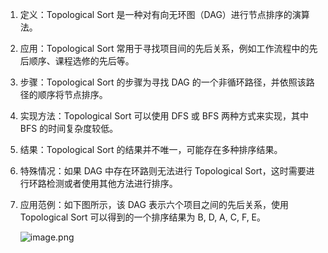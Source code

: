 1. 定义：Topological Sort 是一种对有向无环图（DAG）进行节点排序的演算法。

2. 应用：Topological Sort 常用于寻找项目间的先后关系，例如工作流程中的先后顺序、课程选修的先后等。

3. 步骤：Topological Sort 的步骤为寻找 DAG 的一个非循环路径，并依照该路径的顺序将节点排序。

4. 实现方法：Topological Sort 可以使用 DFS 或 BFS 两种方式来实现，其中 BFS 的时间复杂度较低。

5. 结果：Topological Sort 的结果并不唯一，可能存在多种排序结果。

6. 特殊情况：如果 DAG 中存在环路则无法进行 Topological Sort，这时需要进行环路检测或者使用其他方法进行排序。

7. 应用范例：如下图所示，该 DAG 表示六个项目之间的先后关系，使用 Topological Sort 可以得到的一个排序结果为 B, D, A, C, F, E。

   ![image.png](https://i.imgur.com/XnoZwqa.png)